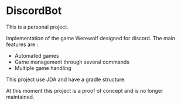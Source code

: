 # DiscordBot
This is a personal project.

Implementation of the game Werewolf designed for discord.
The main features are :
- Automated games
- Game management through several commands
- Multiple game handling

  
This project use JDA and have a gradle structure.

At this moment this project is a proof of concept and is no longer maintained.
